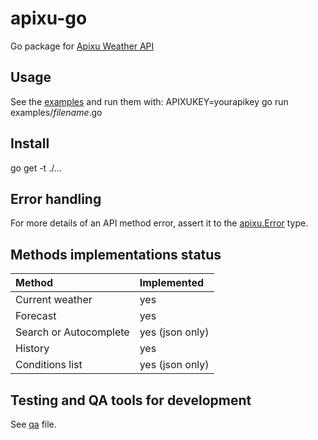 # apixu-go

Go package for [Apixu Weather API](https://www.apixu.com/api.aspx)

## Usage

See the [examples](./examples) and run them with: APIXUKEY=yourapikey go run examples/_filename_.go

## Install

go get -t ./...

## Error handling

For more details of an API method error, assert it to the [apixu.Error](./error.go) type.

## Methods implementations status

| Method | Implemented
| :-   | :-
| Current weather | yes
| Forecast | yes
| Search or Autocomplete | yes (json only)
| History | yes
| Conditions list | yes (json only)

## Testing and QA tools for development

See [qa](./qa) file.
